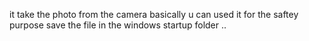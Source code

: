 it take the photo from the camera basically u can used it for the saftey purpose save the file in the windows startup folder ..

